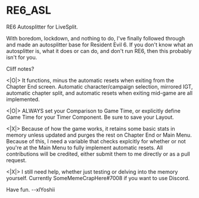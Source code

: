 # RE6_ASL
RE6 Autosplitter for LiveSplit.

With boredom, lockdown, and nothing to do, I've finally followed through and made an autosplitter base for Resident Evil 6. If you don't know what an autosplitter is, what it does or can do, and don't run RE6, then this probably isn't for you.

Cliff notes?

<|O|> It functions, minus the automatic resets when exiting from the Chapter End screen. Automatic character/campaign selection,  mirrored IGT, automatic chapter split, and automatic resets when exiting mid-game are all implemented.

<|O|> ALWAYS set your Comparison to Game Time, or explicitly define Game Time for your Timer Component. Be sure to save your Layout.

<|X|> Because of how the game works, it retains some basic stats in memory unless updated and purges the rest on Chapter End or Main Menu. Because of this, I need a variable that checks explcitly for whether or not you're at the Main Menu to fully implement automatic resets. All contributions will be credited, either submit them to me directly or as a pull request.

<|X|> I still need help, whether just testing or delving into the memory yourself. Currently SomeMemeCrapHere#7008 if you want to use Discord.

Have fun.
--xlYoshii
